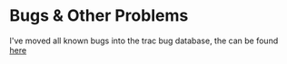 # Bugs & Other Problems



I've moved all known bugs into the trac bug database, the can be found [
here](http://hackage.haskell.org/trac/ghc/query?status=infoneeded&status=merge&status=new&status=patch&component=Compiler+%28LLVM%29&order=priority&col=id&col=summary&col=status&col=type&col=priority&col=milestone&col=component)


